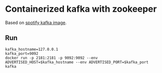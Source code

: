 # Containerized kafka with zookeeper

Based on [spotify kafka image](https://hub.docker.com/r/spotify/kafka).

## Run

```shell script
kafka_hostname=127.0.0.1
kafka_port=9092
docker run -p 2181:2181 -p 9092:9092 --env ADVERTISED_HOST=$kafka_hostname --env ADVERTISED_PORT=$kafka_port kafka
```